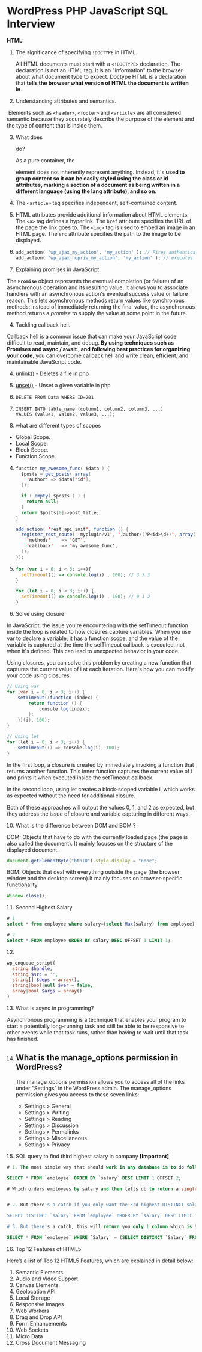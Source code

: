 # WordPress PHP JavaScript SQL Interview

**HTML:**

1. The significance of specifying `!DOCTYPE` in HTML.

   All HTML documents must start with a `<!DOCTYPE>` declaration. The declaration is not an HTML tag. It is an "information" to the browser about what document type to expect. Doctype HTML is a declaration that **tells the browser what version of HTML the document is written in**. 

2. Understanding attributes and semantics.

​	Elements such as `<header>`, `<footer>` and `<article>` are all considered semantic because they accurately describe the 	purpose of the element and the type of content that is inside them.

3. What does <div></div> do?

   As a pure container, the <div> element does not inherently represent anything. Instead, it's **used to group content so it can be easily styled using the class or id attributes, marking a section of a document as being written in a different language (using the lang attribute), and so on**.

4. The `<article>` tag specifies independent, self-contained content.

5. HTML attributes provide additional information about HTML elements. The `<a>` tag defines a hyperlink. The `href` attribute specifies the URL of the page the link goes to. The `<img>` tag is used to embed an image in an HTML page. The `src` attribute specifies the path to the image to be displayed.

6. ```php
   add_action( 'wp_ajax_my_action', 'my_action' ); // Fires authenticated Ajax actions for logged-in users.
   add_action( 'wp_ajax_nopriv_my_action', 'my_action' ); // executes for users that are not logged in.
   ```

7. Explaining promises in JavaScript.

The **`Promise`** object represents the eventual completion (or failure) of an asynchronous operation and its resulting value. It allows you to associate handlers with an asynchronous action's eventual success value or failure reason. This lets asynchronous methods return values like synchronous methods: instead of immediately returning the final value, the asynchronous method returns a *promise* to supply the value at some point in the future.

4. Tackling callback hell.

Callback hell is a common issue that can make your JavaScript code difficult to read, maintain, and debug. **By using techniques such as Promises and async / await , and following best practices for organizing your code**, you can overcome callback hell and write clean, efficient, and maintainable JavaScript code.

4. [unlink()](https://www.php.net/manual/en/function.unlink.php) - Deletes a file in php

5. [unset()](https://www.php.net/manual/en/function.unset.php) - Unset a given variable in php

6. ```mysql
   DELETE FROM Data WHERE ID=201
   ```

7. ```mysql
   INSERT INTO table_name (column1, column2, column3, ...)
   VALUES (value1, value2, value3, ...);
   ```

8. what are different types of scopes

- Global Scope.
- Local Scope.
- Block Scope.
- Function Scope.

4. ```java
   function my_awesome_func( $data ) {
     $posts = get_posts( array(
       'author' => $data['id'],
     ));
   
     if ( empty( $posts ) ) {
       return null;
     }
     return $posts[0]->post_title;
   }
   
   add_action( 'rest_api_init', function () {
     register_rest_route( 'myplugin/v1', '/author/(?P<id>\d+)', array(
       'methods' 	=> 'GET',
       'callback' 	=> 'my_awesome_func',
     ));
   });
   ```

5. ```js
   for (var i = 0; i < 3; i++){
     setTimeout(() => console.log(i) , 100); // 3 3 3
   }
   
   for (let i = 0; i < 3; i++) {
     setTimeout(() => console.log(i) , 100); // 0 1 2
   }
   ```

6. Solve using closure

In JavaScript, the issue you're encountering with the setTimeout function inside the loop is related to how closures capture variables. When you use var to declare a variable, it has a function scope, and the value of the variable is captured at the time the setTimeout callback is executed, not when it's defined. This can lead to unexpected behavior in your code.

Using closures, you can solve this problem by creating a new function that captures the current value of i at each iteration. Here's how you can modify your code using closures:

```java
// Using var
for (var i = 0; i < 3; i++) {
    setTimeout((function (index) {
        return function () {
            console.log(index);
        };
    })(i), 100);
}

// Using let
for (let i = 0; i < 3; i++) {
    setTimeout(() => console.log(i), 100);
}
```

In the first loop, a closure is created by immediately invoking a function that returns another function. This inner function captures the current value of i and prints it when executed inside the setTimeout callback.

In the second loop, using let creates a block-scoped variable i, which works as expected without the need for additional closure.

Both of these approaches will output the values 0, 1, and 2 as expected, but they address the issue of closure and variable capturing in different ways.

10. What is the difference between DOM and BOM ?

DOM: Objects that have to do with the currently loaded page (the page is also called the document). It mainly focuses on the structure of the displayed document.

```javascript
document.getElementById("btnID").style.display = "none";
```

BOM: Objects that deal with everything outside the page (the browser window and the desktop screen).It mainly focuses on browser-specific functionality. 

```javascript
Window.close();
```

11. Second Highest Salary

```sql
# 1
select * from employee where salary=(select Max(salary) from employee);

# 2
Select * FROM employee ORDER BY salary DESC OFFSET 1 LIMIT 1;
```

12.

```php
wp_enqueue_script(
  string $handle, 
  string $src = '', 
  string[] $deps = array(), 
  string|bool|null $ver = false, 
  array|bool $args = array()
)
```

13. What is async in programming?

Asynchronous programming is a technique that enables your program to start a potentially long-running task and still be able to be responsive to other events while that task runs, rather than having to wait until that task has finished.

14. ## What is the manage_options permission in WordPress?

    The manage_options permission allows you to access all of the links under “Settings” in the WordPress admin. The manage_options permission gives you access to these seven links:

    - Settings > General
    - Settings > Writing
    - Settings > Reading
    - Settings > Discussion
    - Settings > Permalinks
    - Settings > Miscellaneous
    - Settings > Privacy

16. SQL query to find third highest salary in company **[Important]**

```sql
# 1. The most simple way that should work in any database is to do following:

SELECT * FROM `employee` ORDER BY `salary` DESC LIMIT 1 OFFSET 2;

# Which orders employees by salary and then tells db to return a single result (1 in LIMIT) counting from third row in result set (2 in OFFSET). It may be OFFSET 3 if your DB counts result rows from 1 and not from 0. This example should work in MySQL and PostgreSQL.


# 2. But there's a catch if you only want the 3rd highest DISTINCT salary. Than you should add the DISTINCT keyword. In case of salary list: 100, 90, 90, 80, 70. In the above query it will produce the 3rd highest salary which is 90. But if you mean the 3rd distinct which is 80 than you should use

SELECT DISTINCT `salary` FROM `employee` ORDER BY `salary` DESC LIMIT 1 OFFSET 2;

# 3. But there's a catch, this will return you only 1 column which is Salary, because in order to operate the distinction operation, DISTINCT can only operate on a specific set of columns. This means we should add another wrapping query to extract the employees (There can be multiple) that matches that result. Thus I added LIMIT 1 at the end.

SELECT * FROM `employee` WHERE `Salary` = (SELECT DISTINCT `Salary` FROM `employee` ORDER BY `salary` DESC LIMIT 1 OFFSET 2 ) LIMIT 1;
```

16. Top 12 Features of HTML5

Here’s a list of Top 12 HTML5 Features, which are explained in detail below:

1. Semantic Elements
2. Audio and Video Support
3. Canvas Elements
4. Geolocation API
5. Local Storage
6. Responsive Images
7. Web Workers
8. Drag and Drop API
9. Form Enhancements
10. Web Sockets
11. Micro Data
12. Cross Document Messaging
